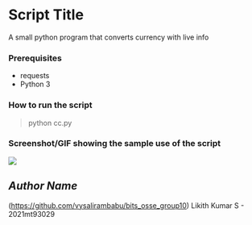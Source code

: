 # Script Title
<!--Remove the below lines and add yours -->
A small python program that converts currency with live info

### Prerequisites
<!--Remove the below lines and add yours -->
- requests
- Python 3

### How to run the script
<!--Remove the below lines and add yours -->
> python cc.py

### Screenshot/GIF showing the sample use of the script
<!--Remove the below lines and add yours -->
![ ](https://github.com/vysalirambabu/bits_osse_group10/blob/main/output.png)

## *Author Name*
<!--Remove the below lines and add yours -->
(https://github.com/vysalirambabu/bits_osse_group10)
Likith Kumar S - 2021mt93029
